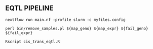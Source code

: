 ## EQTL PIPELINE

```
nextflow run main.nf -profile slurm -c myfiles.config
```

```
perl bin/remove_samples.pl ${map_geno} ${map_expr} ${fail_geno} ${fail_expr}     
```

```
Rscript cis_trans_eqtl.R
```

